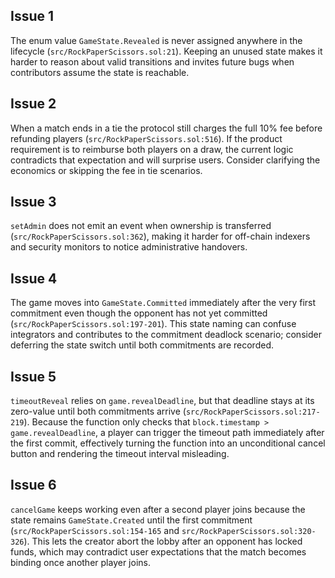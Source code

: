 ## Issue 1

The enum value `GameState.Revealed` is never assigned anywhere in the lifecycle (`src/RockPaperScissors.sol:21`). Keeping an unused state makes it harder to reason about valid transitions and invites future bugs when contributors assume the state is reachable.

## Issue 2

When a match ends in a tie the protocol still charges the full 10% fee before refunding players (`src/RockPaperScissors.sol:516`). If the product requirement is to reimburse both players on a draw, the current logic contradicts that expectation and will surprise users. Consider clarifying the economics or skipping the fee in tie scenarios.

## Issue 3

`setAdmin` does not emit an event when ownership is transferred (`src/RockPaperScissors.sol:362`), making it harder for off-chain indexers and security monitors to notice administrative handovers.

## Issue 4

The game moves into `GameState.Committed` immediately after the very first commitment even though the opponent has not yet committed (`src/RockPaperScissors.sol:197-201`). This state naming can confuse integrators and contributes to the commitment deadlock scenario; consider deferring the state switch until both commitments are recorded.

## Issue 5

`timeoutReveal` relies on `game.revealDeadline`, but that deadline stays at its zero-value until both commitments arrive (`src/RockPaperScissors.sol:217-219`). Because the function only checks that `block.timestamp > game.revealDeadline`, a player can trigger the timeout path immediately after the first commit, effectively turning the function into an unconditional cancel button and rendering the timeout interval misleading.

## Issue 6

`cancelGame` keeps working even after a second player joins because the state remains `GameState.Created` until the first commitment (`src/RockPaperScissors.sol:154-165` and `src/RockPaperScissors.sol:320-326`). This lets the creator abort the lobby after an opponent has locked funds, which may contradict user expectations that the match becomes binding once another player joins.
